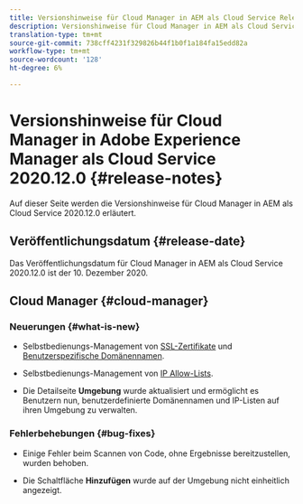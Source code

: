 ```yaml
---
title: Versionshinweise für Cloud Manager in AEM als Cloud Service Release 2020.12.0
description: Versionshinweise für Cloud Manager in AEM als Cloud Service Release 2020.12.0
translation-type: tm+mt
source-git-commit: 738cff4231f329826b44f1b0f1a184fa15edd82a
workflow-type: tm+mt
source-wordcount: '128'
ht-degree: 6%

---
```



# Versionshinweise für Cloud Manager in Adobe Experience Manager als Cloud Service 2020.12.0 {#release-notes}

Auf dieser Seite werden die Versionshinweise für Cloud Manager in AEM als Cloud Service 2020.12.0 erläutert.

## Veröffentlichungsdatum {#release-date}

Das Veröffentlichungsdatum für Cloud Manager in AEM als Cloud Service 2020.12.0 ist der 10. Dezember 2020.

## Cloud Manager {#cloud-manager}

### Neuerungen {#what-is-new}

* Selbstbedienungs-Management von [SSL-Zertifikate](/help/implementing/cloud-manager/managing-ssl-certifications/introduction.md) und [Benutzerspezifische Domänennamen](/help/implementing/cloud-manager/custom-domain-names/introduction.md).

* Selbstbedienungs-Management von [IP Allow-Lists](/help/implementing/cloud-manager/ip-allow-lists/introduction.md).

* Die Detailseite **Umgebung** wurde aktualisiert und ermöglicht es Benutzern nun, benutzerdefinierte Domänennamen und IP-Listen auf ihren Umgebung zu verwalten.


### Fehlerbehebungen {#bug-fixes}

* Einige Fehler beim Scannen von Code, ohne Ergebnisse bereitzustellen, wurden behoben.

* Die Schaltfläche **Hinzufügen** wurde auf der Umgebung nicht einheitlich angezeigt.

